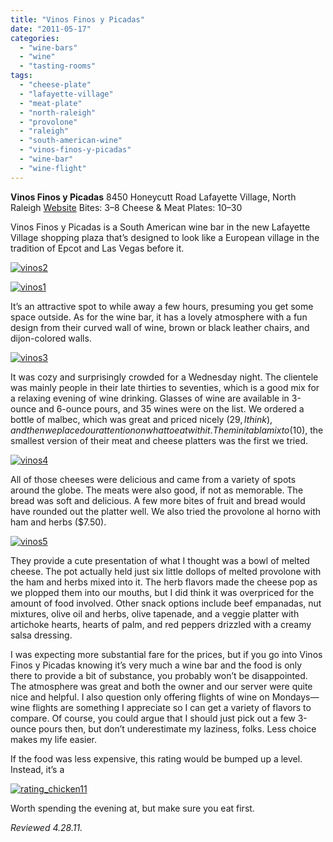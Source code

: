 ```yaml
---
title: "Vinos Finos y Picadas"
date: "2011-05-17"
categories: 
  - "wine-bars"
  - "wine"
  - "tasting-rooms"
tags: 
  - "cheese-plate"
  - "lafayette-village"
  - "meat-plate"
  - "north-raleigh"
  - "provolone"
  - "raleigh"
  - "south-american-wine"
  - "vinos-finos-y-picadas"
  - "wine-bar"
  - "wine-flight"
---
```


**Vinos Finos y Picadas** 8450 Honeycutt Road Lafayette Village, North Raleigh [Website](http://www.vinosfinosypicadas.com/) Bites: $3–$8 Cheese & Meat Plates: $10–$30

Vinos Finos y Picadas is a South American wine bar in the new Lafayette Village shopping plaza that’s designed to look like a European village in the tradition of Epcot and Las Vegas before it.

[![](http://s3.amazonaws.com/thegourmez-wpmedia/2011/05/vinos2.jpg "vinos2")](http://s3.amazonaws.com/thegourmez-wpmedia/2011/05/vinos2.jpg)

[![](http://s3.amazonaws.com/thegourmez-wpmedia/2011/05/vinos1.jpg "vinos1")](http://s3.amazonaws.com/thegourmez-wpmedia/2011/05/vinos1.jpg)

It’s an attractive spot to while away a few hours, presuming you get some space outside. As for the wine bar, it has a lovely atmosphere with a fun design from their curved wall of wine, brown or black leather chairs, and dijon-colored walls.

[![](http://s3.amazonaws.com/thegourmez-wpmedia/2011/05/vinos3.jpg "vinos3")](http://s3.amazonaws.com/thegourmez-wpmedia/2011/05/vinos3.jpg)

It was cozy and surprisingly crowded for a Wednesday night. The clientele was mainly people in their late thirties to seventies, which is a good mix for a relaxing evening of wine drinking. Glasses of wine are available in 3-ounce and 6-ounce pours, and 35 wines were on the list. We ordered a bottle of malbec, which was great and priced nicely ($29, I think), and then we placed our attention on what to eat with it. The mini tabla mixto ($10), the smallest version of their meat and cheese platters was the first we tried.

[![](http://s3.amazonaws.com/thegourmez-wpmedia/2011/05/vinos4.jpg "vinos4")](http://s3.amazonaws.com/thegourmez-wpmedia/2011/05/vinos4.jpg)

All of those cheeses were delicious and came from a variety of spots around the globe. The meats were also good, if not as memorable. The bread was soft and delicious. A few more bites of fruit and bread would have rounded out the platter well. We also tried the provolone al horno with ham and herbs ($7.50).

[![](http://s3.amazonaws.com/thegourmez-wpmedia/2011/05/vinos5.jpg "vinos5")](http://s3.amazonaws.com/thegourmez-wpmedia/2011/05/vinos5.jpg)

They provide a cute presentation of what I thought was a bowl of melted cheese. The pot actually held just six little dollops of melted provolone with the ham and herbs mixed into it. The herb flavors made the cheese pop as we plopped them into our mouths, but I did think it was overpriced for the amount of food involved. Other snack options include beef empanadas, nut mixtures, olive oil and herbs, olive tapenade, and a veggie platter with artichoke hearts, hearts of palm, and red peppers drizzled with a creamy salsa dressing.

I was expecting more substantial fare for the prices, but if you go into Vinos Finos y Picadas knowing it’s very much a wine bar and the food is only there to provide a bit of substance, you probably won’t be disappointed. The atmosphere was great and both the owner and our server were quite nice and helpful. I also question only offering flights of wine on Mondays—wine flights are something I appreciate so I can get a variety of flavors to compare. Of course, you could argue that I should just pick out a few 3-ounce pours then, but don’t underestimate my laziness, folks. Less choice makes my life easier.

If the food was less expensive, this rating would be bumped up a level. Instead, it’s a

[![](http://s3.amazonaws.com/thegourmez-wpmedia/2009/02/rating_chicken11.gif "rating_chicken11")](http://s3.amazonaws.com/thegourmez-wpmedia/2009/02/rating_chicken11.gif)

Worth spending the evening at, but make sure you eat first.

_Reviewed 4.28.11._

